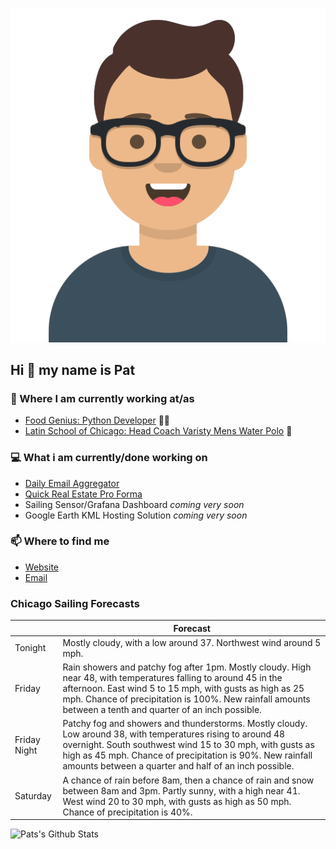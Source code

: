[![Social banner for p-j-falconer](https://raw.githubusercontent.com/P-J-FALCONER/P-J-FALCONER/master/assets/avataaars.svg)](https://patfalconer.com/)
## Hi :wave: my name is Pat

### 💼 Where I am currently working at/as
- [Food Genius: Python Developer](https://getfoodgenius.com/) 🍔🐍
- [Latin School of Chicago: Head Coach Varisty Mens Water Polo](https://www.latinschool.org/) 🤽


### 💻 What i am currently/done working on
 - [Daily Email Aggregator](https://github.com/P-J-FALCONER/dott_daily_mail)
 - [Quick Real Estate Pro Forma](https://github.com/P-J-FALCONER/henry)
 - Sailing Sensor/Grafana Dashboard *coming very soon*
 - Google Earth KML Hosting Solution *coming very soon*

### 📫 Where to find me
 - [Website](https://patfalconer.com/)
 - [Email](mailto:patrick.j.falconer@gmail.com)


### Chicago Sailing Forecasts
|   | Forecast  |
|---|---|
| Tonight | Mostly cloudy, with a low around 37. Northwest wind around 5 mph. |
| Friday | Rain showers and patchy fog after 1pm. Mostly cloudy. High near 48, with temperatures falling to around 45 in the afternoon. East wind 5 to 15 mph, with gusts as high as 25 mph. Chance of precipitation is 100%. New rainfall amounts between a tenth and quarter of an inch possible. |
| Friday Night | Patchy fog and showers and thunderstorms. Mostly cloudy. Low around 38, with temperatures rising to around 48 overnight. South southwest wind 15 to 30 mph, with gusts as high as 45 mph. Chance of precipitation is 90%. New rainfall amounts between a quarter and half of an inch possible. |
| Saturday | A chance of rain before 8am, then a chance of rain and snow between 8am and 3pm. Partly sunny, with a high near 41. West wind 20 to 30 mph, with gusts as high as 50 mph. Chance of precipitation is 40%. |

![Pats's Github Stats](https://github-readme-stats.vercel.app/api?username=p-j-falconer&show_icons=true&theme=radical)
